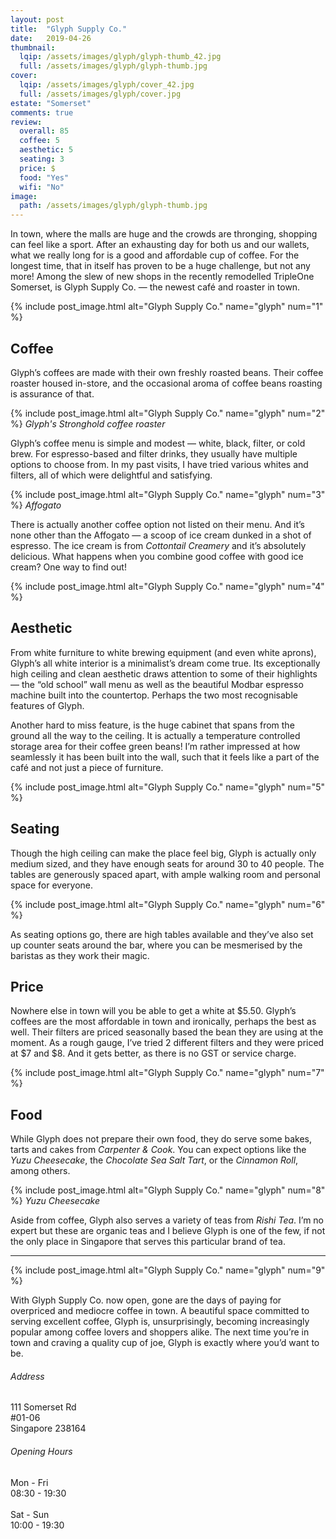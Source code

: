 ```yaml
---
layout: post
title:  "Glyph Supply Co."
date:   2019-04-26
thumbnail:
  lqip: /assets/images/glyph/glyph-thumb_42.jpg
  full: /assets/images/glyph/glyph-thumb.jpg
cover:
  lqip: /assets/images/glyph/cover_42.jpg
  full: /assets/images/glyph/cover.jpg
estate: "Somerset"
comments: true
review:
  overall: 85
  coffee: 5
  aesthetic: 5
  seating: 3
  price: $
  food: "Yes"
  wifi: "No"
image:
  path: /assets/images/glyph/glyph-thumb.jpg
---
```


In town, where the malls are huge and the crowds are thronging, shopping can feel like a sport<!--more-->. After an exhausting day for both us and our wallets, what we really long for is a good and affordable cup of coffee. For the longest time, that in itself has proven to be a huge challenge, but not any more! Among the slew of new shops in the recently remodelled TripleOne Somerset, is Glyph Supply Co. — the newest café and roaster in town.

{% include post_image.html
  alt="Glyph Supply Co."
  name="glyph"
  num="1"
%}

## Coffee
Glyph’s coffees are made with their own freshly roasted beans. Their coffee roaster housed in-store, and the occasional aroma of coffee beans roasting is assurance of that.

{% include post_image.html
  alt="Glyph Supply Co."
  name="glyph"
  num="2"
%}
_Glyph's Stronghold coffee roaster_

Glyph’s coffee menu is simple and modest — white, black, filter, or cold brew. For espresso-based and filter drinks, they usually have multiple options to choose from. In my past visits, I have tried various whites and filters, all of which were delightful and satisfying.

{% include post_image.html
  alt="Glyph Supply Co."
  name="glyph"
  num="3"
%}
_Affogato_

There is actually another coffee option not listed on their menu. And it’s none other than the Affogato — a scoop of ice cream dunked in a shot of espresso. The ice cream is from _Cottontail Creamery_ and it’s absolutely delicious. What happens when you combine good coffee with good ice cream? One way to find out!

{% include post_image.html
  alt="Glyph Supply Co."
  name="glyph"
  num="4"
%}

## Aesthetic
From white furniture to white brewing equipment (and even white aprons), Glyph’s all white interior is a minimalist’s dream come true.  Its exceptionally high ceiling and clean aesthetic draws attention to some of their highlights — the “old school” wall menu as well as the beautiful Modbar espresso machine built into the countertop. Perhaps the two most recognisable features of Glyph.

Another hard to miss feature, is the huge cabinet that spans from the ground all the way to the ceiling. It is actually a temperature controlled storage area for their coffee green beans! I’m rather impressed at how seamlessly it has been built into the wall, such that it feels like a part of the café and not just a piece of furniture.

{% include post_image.html
  alt="Glyph Supply Co."
  name="glyph"
  num="5"
%}

## Seating
Though the high ceiling can make the place feel big, Glyph is actually only medium sized, and they have enough seats for around 30 to 40 people. The tables are generously spaced apart, with ample walking room and personal space for everyone.

{% include post_image.html
  alt="Glyph Supply Co."
  name="glyph"
  num="6"
%}

As seating options go, there are high tables available and they’ve also set up counter seats around the bar, where you can be mesmerised by the baristas as they work their magic.

## Price
Nowhere else in town will you be able to get a white at $5.50. Glyph’s coffees are the most affordable in town and ironically, perhaps the best as well. Their filters are priced seasonally based the bean they are using at the moment. As a rough gauge, I’ve tried 2 different filters and they were priced at $7 and $8. And it gets better, as there is no GST or service charge.

{% include post_image.html
  alt="Glyph Supply Co."
  name="glyph"
  num="7"
%}

## Food
While Glyph does not prepare their own food, they do serve some bakes, tarts and cakes from _Carpenter & Cook_. You can expect options like the _Yuzu Cheesecake_, the _Chocolate Sea Salt Tart_, or the _Cinnamon Roll_, among others.

{% include post_image.html
  alt="Glyph Supply Co."
  name="glyph"
  num="8"
%}
_Yuzu Cheesecake_

Aside from coffee, Glyph also serves a variety of teas from _Rishi Tea_. I’m no expert but these are organic teas and I believe Glyph is one of the few, if not the only place in Singapore that serves this particular brand of tea.
 
<hr class="text-divider">

{% include post_image.html
  alt="Glyph Supply Co."
  name="glyph"
  num="9"
%}

With Glyph Supply Co. now open, gone are the days of paying for overpriced and mediocre coffee in town. A beautiful space committed to serving excellent coffee, Glyph is, unsurprisingly, becoming increasingly popular among coffee lovers and shoppers alike. The next time you’re in town and craving a quality cup of joe, Glyph is exactly where you’d want to be.

<div class="info">
  <div class="info__address">
    <h6>Address</h6>
    <p>
      111 Somerset Rd<!--
      --><br>
      #01-06<!--
      --><br>
      Singapore 238164
    </p>
  </div>
  <div class="info__opening">
    <h6>Opening Hours</h6>
    <p>
      Mon - Fri
      <br>
      08:30 - 19:30
      <br><br>
      Sat - Sun
      <br>
      10:00 - 19:30
    </p>
  </div>
</div>